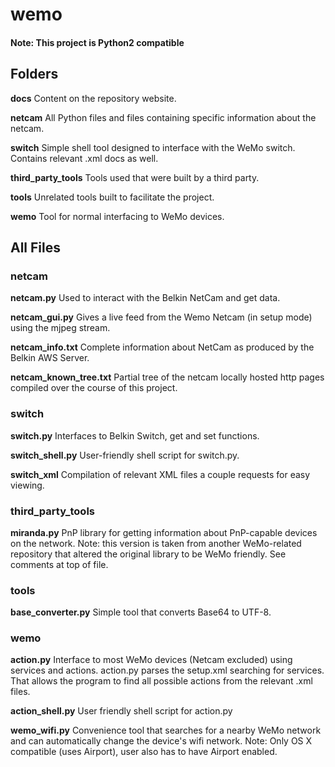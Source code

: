 # wemo
#### Note: This project is Python**2** compatible

## Folders

**docs**
Content on the repository website.

**netcam**
All Python files and files containing specific information about the netcam.

**switch**
Simple shell tool designed to interface with the WeMo switch. Contains relevant .xml docs as well.

**third_party_tools**
Tools used that were built by a third party.

**tools**
Unrelated tools built to facilitate the project.

**wemo**
Tool for normal interfacing to WeMo devices.

## All Files

### netcam

**netcam.py**
Used to interact with the Belkin NetCam and get data.

**netcam_gui.py**
Gives a live feed from the Wemo Netcam (in setup mode) using the mjpeg stream.

**netcam_info.txt**
Complete information about NetCam as produced by the Belkin AWS Server.

**netcam_known_tree.txt**
Partial tree of the netcam locally hosted http pages compiled over the course of this project.

### switch

**switch.py**
Interfaces to Belkin Switch, get and set functions.

**switch_shell.py**
User-friendly shell script for switch.py.

**switch_xml**
Compilation of relevant XML files a couple requests for easy viewing.

### third_party_tools

**miranda.py**
PnP library for getting information about PnP-capable devices on the network.
Note: this version is taken from another WeMo-related repository that altered the original library to be WeMo friendly. See comments at top of file.

### tools

**base_converter.py**
Simple tool that converts Base64 to UTF-8.

### wemo

**action.py**
Interface to most WeMo devices (Netcam excluded) using services and actions.
action.py parses the setup.xml searching for services.
That allows the program to find all possible actions from the relevant .xml files.

**action_shell.py**
User friendly shell script for action.py

**wemo_wifi.py**
Convenience tool that searches for a nearby WeMo network and can automatically change the device's wifi network.
Note: Only OS X compatible (uses Airport), user also has to have Airport enabled.
